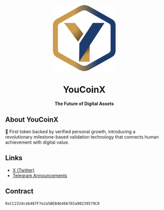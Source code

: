 <div align="center">
  <img src="profile/assets/Y_hexagono.svg" alt="YouCoinX Logo" width="200"/>
  <h1>YouCoinX</h1>
  <p><strong>The Future of Digital Assets</strong></p>
</div>

## About YouCoinX

🌟 First token backed by verified personal growth, introducing a revolutionary milestone-based validation technology that connects human achievement with digital value.

## Links

- [X (Twitter)](https://x.com/youcoinx)
- [Telegram Announcements](https://t.me/youcoinx_announcements)

## Contract

```solidity
0xCC232dceb487F7e2a5BEB46466765a90239579C0

